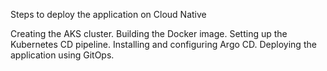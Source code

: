 Steps to deploy the application on Cloud Native 

Creating the AKS cluster.
Building the Docker image.
Setting up the Kubernetes CD pipeline.
Installing and configuring Argo CD.
Deploying the application using GitOps.